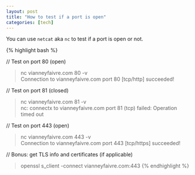 ```yaml
---
layout: post
title: "How to test if a port is open"
categories: [tech]
---
```


You can use `netcat` aka `nc` to test if a port is open or not.

{% highlight bash %}

// Test on port 80 (open)
> nc vianneyfaivre.com 80 -v      
Connection to vianneyfaivre.com port 80 [tcp/http] succeeded!

// Test on port 81 (closed)
> nc vianneyfaivre.com 81 -v    
nc: connectx to vianneyfaivre.com port 81 (tcp) failed: Operation timed out

// Test on port 443 (open)
> nc vianneyfaivre.com 443 -v   
Connection to vianneyfaivre.com port 443 [tcp/https] succeeded!

// Bonus: get TLS info and certificates (if applicable)
> openssl s_client -connect vianneyfaivre.com:443
{% endhighlight %}